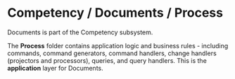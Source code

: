# Competency / Documents / Process

Documents is part of the Competency subsystem.
  
The **Process** folder contains application logic and business rules - including commands, command generators, command handlers, change handlers (projectors and processors), queries, and query handlers. This is the **application** layer for Documents.
